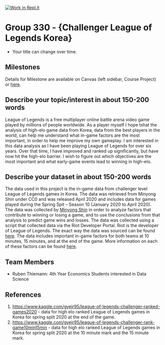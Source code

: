 [![Work in Repl.it](https://classroom.github.com/assets/work-in-replit-14baed9a392b3a25080506f3b7b6d57f295ec2978f6f33ec97e36a161684cbe9.svg)](https://classroom.github.com/online_ide?assignment_repo_id=313688&assignment_repo_type=GroupAssignmentRepo)
# Group 330 - {Challenger League of Legends Korea}

- Your title can change over time.

## Milestones

Details for Milestone are available on Canvas (left sidebar, Course Project) or [here](https://firas.moosvi.com/courses/data301/project/milestone01.html).

## Describe your topic/interest in about 150-200 words

League of Legends is a free multiplayer online battle arena video game played by millions of people worldwide. As a player myself I hope tshat the analysis of high-elo game data from Korea, data from the best players in the world, can help me understand what in-game factors are the most important, in order to help me improve my own gameplay. I am interested in this data analysis as I have been playing League of Legends for over six years. Over that time, I have improved and ranked up significantly, but have now hit the high-elo barrier. I wish to figure out which objectives are the most important and what early-game events lead to winning in high-elo.

## Describe your dataset in about 150-200 words

The data used in this project is the in-game data from challenger level League of Legends games in Korea. The data was retrieved from Minyong Shin under CC0 and was released April 2020 and includes data for games played during the Spring Spit – Season 10 (January 2020 to April 2020). The data was collected by [Minyong Shin](https://www.kaggle.com/gyejr95) in order to analyze factors that contribute to winning or losing a game, and to use the conclusions from that analysis to predict game wins and losses. The data was collected using a script that collected data via the Riot Developer Portal. Riot is the developer of League of Legends. The exact way the data was sourced can be found [here](https://shinminyong.tistory.com/30). The data includes important in-game factors for both teams at 10 minutes, 15 minutes, and at the end of the game. More information on each of these factors can be found [here](https://na.leagueoflegends.com/en/featured/new-player-guide#/?_k=cigp47).

## Team Members

- Ruben Thiemann: 4th Year Economics Students interested in Data Science

## References

1. https://www.kaggle.com/gyejr95/league-of-legends-challenger-ranked-games2020 - data for high elo ranked League of Legends games in Korea for spring split 2020 at the end of the game.
2. https://www.kaggle.com/gyejr95/league-of-legends-challenger-rank-game10min15min - data for high elo ranked League of Legends games in Korea for spring split 2020 at the 10 minute mark and the 15 minute mark.

